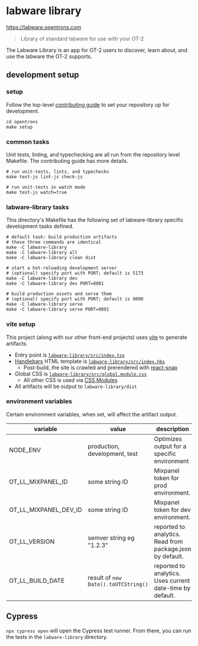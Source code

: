 # labware library

<https://labware.opentrons.com>

> Library of standard labware for use with your OT-2

The Labware Library is an app for OT-2 users to discover, learn about, and use the labware the OT-2 supports.

## development setup

### setup

Follow the top-level [contributing guide][contributing] to set your repository up for development.

```shell
cd opentrons
make setup
```

### common tasks

Unit tests, linting, and typechecking are all run from the repository level Makefile. The contributing guide has more details.

```shell
# run unit-tests, lints, and typechecks
make test-js lint-js check-js

# run unit-tests in watch mode
make test-js watch=true
```

[contributing]: ../CONTRIBUTING.md

### labware-library tasks

This directory's Makefile has the following set of labware-library specific development tasks defined.

```shell
# default task: build production artifacts
# these three commands are identical
make -C labware-library
make -C labware-library all
make -C labware-library clean dist

# start a hot-reloading development server
# (optional) specify port with PORT; default is 5173
make -C labware-library dev
make -C labware-library dev PORT=8081

# build production assets and serve them
# (optional) specify port with PORT; default is 9090
make -C labware-library serve
make -C labware-library serve PORT=9091
```

### vite setup

This project (along with our other front-end projects) uses [vite][] to generate artifacts.

- Entry point is [`labware-library/src/index.tsx`][entry]
- [Handlebars][] HTML template is [`labware-library/src/index.hbs`][template]
  - Post-build, the site is crawled and prerendered with [react-snap][]
- Global CSS is [`labware-library/src/global.module.css`][global-style]
  - All other CSS is used via [CSS Modules][]
- All artifacts will be output to `labware-library/dist`

[handlebars]: https://handlebarsjs.com/
[css modules]: https://github.com/css-modules/css-modules
[react-snap]: https://github.com/stereobooster/react-snap
[entry]: ./src/index.js
[template]: ./src/index.hbs
[global-style]: ./src/global.module.css
[vite]: https://vitejs.dev/

### environment variables

Certain environment variables, when set, will affect the artifact output.

| variable              | value                                | description                                               |
| --------------------- | ------------------------------------ | --------------------------------------------------------- |
| NODE_ENV              | production, development, test        | Optimizes output for a specific environment               |
| OT_LL_MIXPANEL_ID     | some string ID                       | Mixpanel token for prod environment.                      |
| OT_LL_MIXPANEL_DEV_ID | some string ID                       | Mixpanel token for dev environment.                       |
| OT_LL_VERSION         | semver string eg "1.2.3"             | reported to analytics. Read from package.json by default. |
| OT_LL_BUILD_DATE      | result of `new Date().toUTCString()` | reported to analytics. Uses current date-time by default. |

## Cypress

`npx cypress open` will open the Cypress test runner. From there, you can run the tests in the `labware-library` directory.
